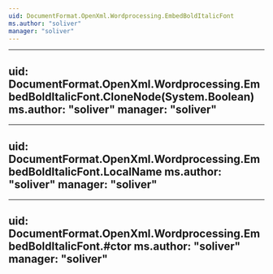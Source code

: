 ```yaml
---
uid: DocumentFormat.OpenXml.Wordprocessing.EmbedBoldItalicFont
ms.author: "soliver"
manager: "soliver"
---
```


---
uid: DocumentFormat.OpenXml.Wordprocessing.EmbedBoldItalicFont.CloneNode(System.Boolean)
ms.author: "soliver"
manager: "soliver"
---

---
uid: DocumentFormat.OpenXml.Wordprocessing.EmbedBoldItalicFont.LocalName
ms.author: "soliver"
manager: "soliver"
---

---
uid: DocumentFormat.OpenXml.Wordprocessing.EmbedBoldItalicFont.#ctor
ms.author: "soliver"
manager: "soliver"
---

